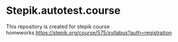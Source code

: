 # Stepik.autotest.course
This repository is created for stepik course homeworks.https://stepik.org/course/575/syllabus?auth=registration